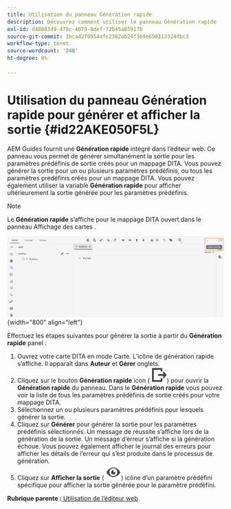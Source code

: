 ```yaml
---
title: Utilisation du panneau Génération rapide
description: Découvrez comment utiliser le panneau Génération rapide
exl-id: d48803d9-470c-4679-8def-72b45a85917b
source-git-commit: 3bca42f0954afc2362ab24f369e698113324dbc3
workflow-type: tm+mt
source-wordcount: '248'
ht-degree: 0%

---
```


# Utilisation du panneau Génération rapide pour générer et afficher la sortie {#id22AKE050F5L}

AEM Guides fournit une **Génération rapide** intégré dans l’éditeur web. Ce panneau vous permet de générer simultanément la sortie pour les paramètres prédéfinis de sortie créés pour un mappage DITA. Vous pouvez générer la sortie pour un ou plusieurs paramètres prédéfinis, ou tous les paramètres prédéfinis créés pour un mappage DITA. Vous pouvez également utiliser la variable **Génération rapide** pour afficher ultérieurement la sortie générée pour les paramètres prédéfinis.

>[!NOTE]
>
> Le **Génération rapide** s’affiche pour le mappage DITA ouvert dans le panneau Affichage des cartes .

![](images/quick-generate-map-view.png){width="800" align="left"}

Effectuez les étapes suivantes pour générer la sortie à partir du **Génération rapide** panel :

1. Ouvrez votre carte DITA en mode Carte. L’icône de génération rapide s’affiche. Il apparaît dans **Auteur** et **Gérer** onglets.
1. Cliquez sur le bouton **Génération rapide** icon \( ![](images/quick-generate-icon.svg)\) pour ouvrir la **Génération rapide** du panneau. Dans le **Génération rapide** vous pouvez voir la liste de tous les paramètres prédéfinis de sortie créés pour votre mappage DITA.
1. Sélectionnez un ou plusieurs paramètres prédéfinis pour lesquels générer la sortie.
1. Cliquez sur **Générer** pour générer la sortie pour les paramètres prédéfinis sélectionnés. Un message de réussite s’affiche lors de la génération de la sortie. Un message d’erreur s’affiche si la génération échoue. Vous pouvez également afficher le journal des erreurs pour afficher les détails de l’erreur qui s’est produite dans le processus de génération.
1. Cliquez sur **Afficher la sortie** \( ![](images/view-output-icon.svg)\) icône d’un paramètre prédéfini spécifique pour afficher la sortie générée pour le paramètre prédéfini.

**Rubrique parente :**[ Utilisation de l’éditeur web](web-editor.md)
